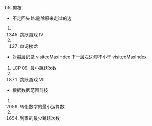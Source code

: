 bfs 剪枝

- 不走回头路:删除原来走过的边

1.  1345. 跳跃游戏 IV
2.  127. 单词接龙

- 对每层记录 visitedMaxIndex 下一层左边界不小于 visitedMaxIndex

1.  LCP 09. 最小跳跃次数
2.  1871. 跳跃游戏 VII

- 根据数据范围剪枝

1. 2059. 转化数字的最小运算数
2. 1654. 到家的最少跳跃次数
